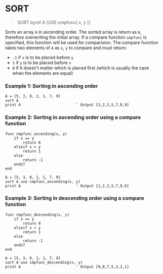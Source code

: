# SORT

> SORT byref A [USE cmpfunc( x, y )]

Sorts an array `A` in ascending order. The sorted array is return as `A`, therefore overwriting the initial array. If a compare function `cmpfunc` is specified, 
this function will be used for comparision. The compare function takes two elements of `A` as `x`, `y` to compare and must return: 

- `-1` if `x` is to be placed before `y`
-  `1` if `y` is to be placed before `x`
-  `0` if it doesn't matter which is placed first (which is usually the case when the elements are equal)

### Example 1: Sorting in ascending order

```
A = [5, 3, 8, 2, 1, 7, 9]
sort A
print A                         ' Output [1,2,3,5,7,8,9]
```

### Example 2:  Sorting in ascending order using a compare function

```
func cmpfunc_ascending(x, y)
    if x == y
        return 0
    elseif x > y
        return 1
    else
        return -1
    endif
end

A = [5, 3, 8, 2, 1, 7, 9]
sort A use cmpfunc_ascending(x, y)
print A                         ' Output [1,2,3,5,7,8,9]
```

### Example 3:  Sorting in descending order using a compare function

```
func cmpfunc_descending(x, y)
    if x == y
        return 0
    elseif x < y
        return 1
    else
        return -1
    endif
end

A = [5, 3, 8, 2, 1, 7, 9]
sort A use cmpfunc_descending(x, y)
print A                         ' Output [9,8,7,5,3,2,1]
```
